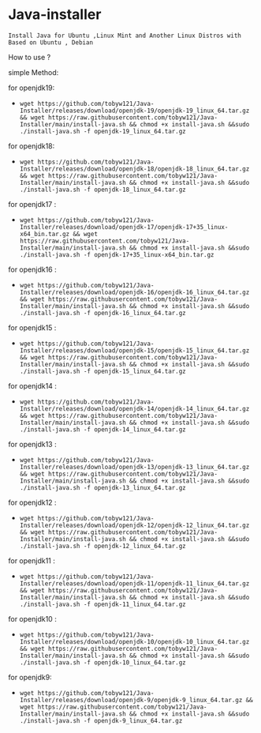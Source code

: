 # Java-installer
`Install Java for Ubuntu ,Linux Mint and Another Linux Distros with Based on Ubuntu , Debian `

 How to use ?
 
  simple Method:
  
  for openjdk19:
* `wget https://github.com/tobyw121/Java-Installer/releases/download/openjdk-19/openjdk-19_linux_64.tar.gz && wget https://raw.githubusercontent.com/tobyw121/Java-Installer/main/install-java.sh && chmod +x install-java.sh &&sudo ./install-java.sh -f openjdk-19_linux_64.tar.gz`
  
 for openjdk18:
* `wget https://github.com/tobyw121/Java-Installer/releases/download/openjdk-18/openjdk-18_linux_64.tar.gz && wget https://raw.githubusercontent.com/tobyw121/Java-Installer/main/install-java.sh && chmod +x install-java.sh &&sudo ./install-java.sh -f openjdk-18_linux_64.tar.gz`
 
 for openjdk17 :
* `wget https://github.com/tobyw121/Java-Installer/releases/download/openjdk-17/openjdk-17+35_linux-x64_bin.tar.gz && wget https://raw.githubusercontent.com/tobyw121/Java-Installer/main/install-java.sh && chmod +x install-java.sh &&sudo ./install-java.sh -f openjdk-17+35_linux-x64_bin.tar.gz`

for openjdk16 :
* `wget https://github.com/tobyw121/Java-Installer/releases/download/openjdk-16/openjdk-16_linux_64.tar.gz && wget https://raw.githubusercontent.com/tobyw121/Java-Installer/main/install-java.sh && chmod +x install-java.sh &&sudo ./install-java.sh -f openjdk-16_linux_64.tar.gz`

for openjdk15 :
* `wget https://github.com/tobyw121/Java-Installer/releases/download/openjdk-15/openjdk-15_linux_64.tar.gz && wget https://raw.githubusercontent.com/tobyw121/Java-Installer/main/install-java.sh && chmod +x install-java.sh &&sudo ./install-java.sh -f openjdk-15_linux_64.tar.gz`

for openjdk14 :
* `wget https://github.com/tobyw121/Java-Installer/releases/download/openjdk-14/openjdk-14_linux_64.tar.gz && wget https://raw.githubusercontent.com/tobyw121/Java-Installer/main/install-java.sh && chmod +x install-java.sh &&sudo ./install-java.sh -f openjdk-14_linux_64.tar.gz`

for openjdk13 :
* `wget https://github.com/tobyw121/Java-Installer/releases/download/openjdk-13/openjdk-13_linux_64.tar.gz && wget https://raw.githubusercontent.com/tobyw121/Java-Installer/main/install-java.sh && chmod +x install-java.sh &&sudo ./install-java.sh -f openjdk-13_linux_64.tar.gz`


for openjdk12 :
* `wget https://github.com/tobyw121/Java-Installer/releases/download/openjdk-12/openjdk-12_linux_64.tar.gz && wget https://raw.githubusercontent.com/tobyw121/Java-Installer/main/install-java.sh && chmod +x install-java.sh &&sudo ./install-java.sh -f openjdk-12_linux_64.tar.gz`


for openjdk11 :
* `wget https://github.com/tobyw121/Java-Installer/releases/download/openjdk-11/openjdk-11_linux_64.tar.gz && wget https://raw.githubusercontent.com/tobyw121/Java-Installer/main/install-java.sh && chmod +x install-java.sh &&sudo ./install-java.sh -f openjdk-11_linux_64.tar.gz`


for openjdk10 :
* `wget https://github.com/tobyw121/Java-Installer/releases/download/openjdk-10/openjdk-10_linux_64.tar.gz && wget https://raw.githubusercontent.com/tobyw121/Java-Installer/main/install-java.sh && chmod +x install-java.sh &&sudo ./install-java.sh -f openjdk-10_linux_64.tar.gz`

for openjdk9:
* `wget https://github.com/tobyw121/Java-Installer/releases/download/openjdk-9/openjdk-9_linux_64.tar.gz && wget https://raw.githubusercontent.com/tobyw121/Java-Installer/main/install-java.sh && chmod +x install-java.sh &&sudo ./install-java.sh -f openjdk-9_linux_64.tar.gz`

